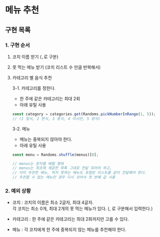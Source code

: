 # 메뉴 추천

## 구현 목록

### 1. 구현 순서

1. 코치 이름 받기 (`,`로 구분)
2. 못 먹는 메뉴 받기 (코치 리스트 수 만큼 반복해서)
3. 카테고리 별 음식 추천

   3-1. 카테고리를 정한다.

   - 한 주에 같은 카테고리는 최대 2회
   - 아래 유틸 사용

   ```js
   const category = categories.get(Randoms.pickNumberInRange(1, 5));
   // (1 일식, 2 한식, 3 중식, 4 아시안, 5 양식)
   ```

   3-2. 메뉴

   - 메뉴는 중복되지 않아야 한다.
   - 아래 유틸 사용

   ```js
   const menu = Randoms.shuffle(menus)[0];

   // menus는 문자열 배열 형태
   // menus는 최초에 제공한 목록 그대로 전달 되어야 하고,
   // 이미 추천한 메뉴, 먹지 못하는 메뉴도 포함된 리스트를 같이 전달해야 한다.
   // 추천할 수 없는 메뉴인 경우 다시 섞어서 첫 번째 값 사용
   ```

### 2. 예외 상황

- 코치 : 코치의 이름은 최소 2글자, 최대 4글자.  
  각 코치는 최소 0개, 최대 2개의 못 먹는 메뉴가 있다. (, 로 구분해서 입력한다.)

- 카테고리 : 한 주에 같은 카테고리는 최대 2회까지만 고를 수 있다.

- 메뉴 : 각 코치에게 한 주에 중복되지 않는 메뉴를 추천해야 한다.
